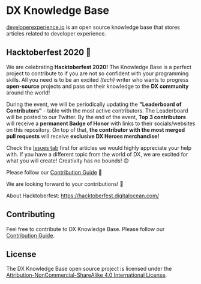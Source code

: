# DX Knowledge Base

[developerexperience.io](https://developerexperience.io) is an open source knowledge base that stores articles related to developer experience.

## Hacktoberfest 2020 🎉

We are celebrating **Hacktoberfest 2020!** The Knowledge Base is a perfect project to contribute to if you are not so confident with your programming skills. All you need is to be an excited _(tech)_ writer who wants to progress **open-source** projects and pass on their knowledge to the **DX community** around the world!

During the event, we will be periodically updating the **"Leaderboard of Contributors"** - table with the most active contributors. The Leaderboard will be posted to our Twitter. By the end of the event, **Top 3 contributors** will receive a **permanent Badge of Honor** with links to their socials/websites on this repository. On top of that, **the contributor with the most merged pull requests** will receive **exclusive DX Heroes merchandise!**

Check the [Issues tab](https://github.com/DXHeroes/knowledge-base-content/issues) first for articles we would highly appreciate your help with. If you have a different topic from the world of DX, we are excited for what you will create! Creativity has no bounds! 😊

Please follow our [Contribution Guide](CONTRIBUTING.md) 🖤

We are looking forward to your contributions! 💙

About Hacktoberfest: https://hacktoberfest.digitalocean.com/

## Contributing

Feel free to contribute to DX Knowledge Base. Please follow our [Contribution Guide](CONTRIBUTING.md).

## License

The DX Knowledge Base open source project is licensed under the [Attribution-NonCommercial-ShareAlike 4.0 International License](https://creativecommons.org/licenses/by-nc-sa/4.0/).
